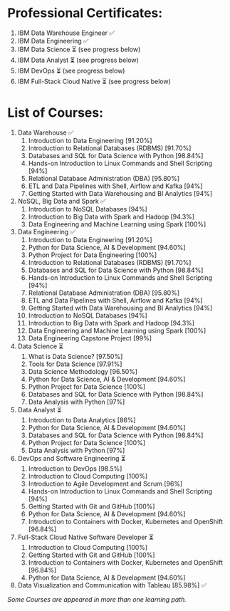 # Professional Certificates:

1. IBM Data Warehouse Engineer ✅
1. IBM Data Engineering ✅
1. IBM Data Science ⏳ (see progress below)
1. IBM Data Analyst ⏳ (see progress below)
1. IBM DevOps ⏳ (see progress below)
1. IBM Full-Stack Cloud Native ⏳ (see progress below)

# List of Courses:

1. Data Warehouse ✅
    1. Introduction to Data Engineering [91.20%]
    2. Introduction to Relational Databases (RDBMS) [91.70%]
    3. Databases and SQL for Data Science with Python [98.84%]
    4. Hands-on Introduction to Linux Commands and Shell Scripting [94%]
    5. Relational Database Administration (DBA) [95.80%]
    6. ETL and Data Pipelines with Shell, Airflow and Kafka [94%]
    7. Getting Started with Data Warehousing and BI Analytics [94%]
1. NoSQL, Big Data and Spark ✅
    1. Introduction to NoSQL Databases [94%]
    1. Introduction to Big Data with Spark and Hadoop [94.3%]
    1. Data Engineering and Machine Learning using Spark [100%]
1. Data Engineering ✅
    1. Introduction to Data Engineering [91.20%]
    2. Python for Data Science, AI & Development [94.60%]
    3. Python Project for Data Engineering [100%]
    4. Introduction to Relational Databases (RDBMS) [91.70%]
    5. Databases and SQL for Data Science with Python [98.84%]
    6. Hands-on Introduction to Linux Commands and Shell Scripting [94%]
    7. Relational Database Administration (DBA) [95.80%]
    8. ETL and Data Pipelines with Shell, Airflow and Kafka [94%]
    9. Getting Started with Data Warehousing and BI Analytics [94%]
    10. Introduction to NoSQL Databases [94%]
    11. Introduction to Big Data with Spark and Hadoop [94.3%]
    12. Data Engineering and Machine Learning using Spark [100%]
    13. Data Engineering Capstone Project [99%]
1. Data Science ⏳
    1. What is Data Science? [97.50%]
    2. Tools for Data Science [97.91%]
    3. Data Science Methodology [96.50%] 
    4. Python for Data Science, AI & Development [94.60%]
    5. Python Project for Data Science [100%]
    6. Databases and SQL for Data Science with Python [98.84%]
    1. Data Analysis with Python [97%]
1. Data Analyst ⏳
    1. Introduction to Data Analytics [86%]
    1. Python for Data Science, AI & Development [94.60%]
    1. Databases and SQL for Data Science with Python [98.84%]
    1. Python Project for Data Science [100%]
    1. Data Analysis with Python [97%]
1. DevOps and Software Engineering ⏳
    1. Introduction to DevOps [98.5%]
    1. Introduction to Cloud Computing [100%]
    1. Introduction to Agile Development and Scrum [96%] 
    1. Hands-on Introduction to Linux Commands and Shell Scripting [94%]
    1. Getting Started with Git and GitHub [100%]
    1. Python for Data Science, AI & Development [94.60%]
    1. Introduction to Containers with Docker, Kubernetes and OpenShift [96.84%]
1. Full-Stack Cloud Native Software Developer ⏳
    1. Introduction to Cloud Computing [100%]
    1. Getting Started with Git and GitHub [100%]
    1. Introduction to Containers with Docker, Kubernetes and OpenShift [96.84%]
    1. Python for Data Science, AI & Development [94.60%]
1. Data Visualization and Communication with Tableau [85.98%] ✅

*Some Courses are appeared in more than one learning path.*

